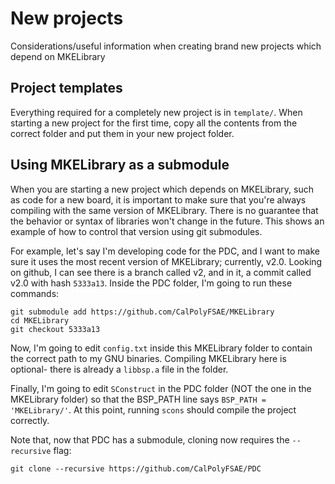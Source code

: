 # New projects

Considerations/useful information when creating brand new projects which depend on MKELibrary

## Project templates

Everything required for a completely new project is in `template/`. When starting a new project for the first time, copy all the contents from the correct folder and put them in your new project folder. 

## Using MKELibrary as a submodule

When you are starting a new project which depends on MKELibrary, such as code for a new board, it is important to make sure that you're always compiling with the same version of MKELibrary. There is no guarantee that the behavior or syntax of libraries won't change in the future. This shows an example of how to control that version using git submodules.

For example, let's say I'm developing code for the PDC, and I want to make sure it uses the most recent version of MKELibrary; currently, v2.0. Looking on github, I can see there is a branch called v2, and in it, a commit called v2.0 with hash `5333a13`. Inside the PDC folder, I'm going to run these commands:

```
git submodule add https://github.com/CalPolyFSAE/MKELibrary
cd MKELibrary
git checkout 5333a13
```

Now, I'm going to edit `config.txt` inside this MKELibrary folder to contain the correct path to my GNU binaries. Compiling MKELibrary here is optional- there is already a `libbsp.a` file in the folder. 

Finally, I'm going to edit `SConstruct` in the PDC folder (NOT the one in the MKELibrary folder) so that the BSP_PATH line says `BSP_PATH = 'MKELibrary/'`. At this point, running `scons` should compile the project correctly. 

Note that, now that PDC has a submodule, cloning now requires the `--recursive` flag:

```
git clone --recursive https://github.com/CalPolyFSAE/PDC
```


